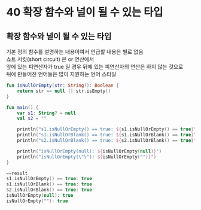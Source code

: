 # 40 확장 함수와 널이 될 수 있는 타입

## 확장 함수와 널이 될 수 있는 타입
기본 정의 함수를 설명하는 내용이여서 언급할 내용은 별로 없음  
쇼트 서킷(short circuit) 은 or 연산에서  
앞에 있는 피연산자가 true 일 경우 뒤에 있는 피연산자의 연산은 하지 않는 것으로  
뒤에 만들어진 언어들은 많이 지원하는 언어 스타일

```kotlin
fun isNullOrEmpty(str: String?): Boolean {
    return str == null || str.isEmpty()
}

fun main() {
    var s1: String? = null
    val s2 = ""

    println("s1.isNullOrEmpty() == true: ${s1.isNullOrEmpty() == true}")
    println("s1.isNullOrBlank() == true: ${s1.isNullOrBlank() == true}")
    println("s2.isNullOrBlank() == true: ${s2.isNullOrBlank() == true}")

    println("isNullOrEmpty(null): ${isNullOrEmpty(null)}")
    println("isNullOrEmpty(\"\"): ${isNullOrEmpty("")}")
}

==result
s1.isNullOrEmpty() == true: true
s1.isNullOrBlank() == true: true
s2.isNullOrBlank() == true: true
isNullOrEmpty(null): true
isNullOrEmpty(""): true
```
